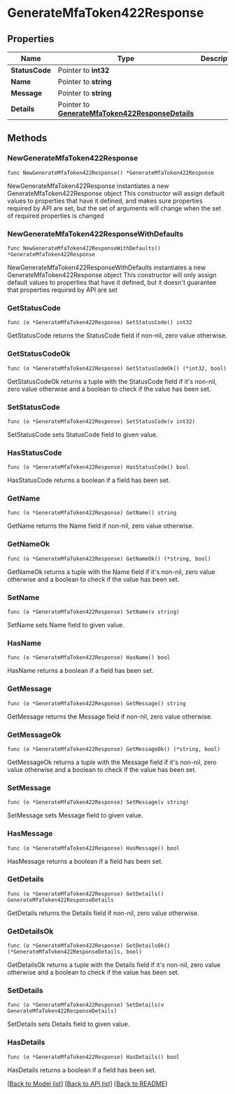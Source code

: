 # GenerateMfaToken422Response

## Properties

Name | Type | Description | Notes
------------ | ------------- | ------------- | -------------
**StatusCode** | Pointer to **int32** |  | [optional] 
**Name** | Pointer to **string** |  | [optional] 
**Message** | Pointer to **string** |  | [optional] 
**Details** | Pointer to [**GenerateMfaToken422ResponseDetails**](GenerateMfaToken422ResponseDetails.md) |  | [optional] 

## Methods

### NewGenerateMfaToken422Response

`func NewGenerateMfaToken422Response() *GenerateMfaToken422Response`

NewGenerateMfaToken422Response instantiates a new GenerateMfaToken422Response object
This constructor will assign default values to properties that have it defined,
and makes sure properties required by API are set, but the set of arguments
will change when the set of required properties is changed

### NewGenerateMfaToken422ResponseWithDefaults

`func NewGenerateMfaToken422ResponseWithDefaults() *GenerateMfaToken422Response`

NewGenerateMfaToken422ResponseWithDefaults instantiates a new GenerateMfaToken422Response object
This constructor will only assign default values to properties that have it defined,
but it doesn't guarantee that properties required by API are set

### GetStatusCode

`func (o *GenerateMfaToken422Response) GetStatusCode() int32`

GetStatusCode returns the StatusCode field if non-nil, zero value otherwise.

### GetStatusCodeOk

`func (o *GenerateMfaToken422Response) GetStatusCodeOk() (*int32, bool)`

GetStatusCodeOk returns a tuple with the StatusCode field if it's non-nil, zero value otherwise
and a boolean to check if the value has been set.

### SetStatusCode

`func (o *GenerateMfaToken422Response) SetStatusCode(v int32)`

SetStatusCode sets StatusCode field to given value.

### HasStatusCode

`func (o *GenerateMfaToken422Response) HasStatusCode() bool`

HasStatusCode returns a boolean if a field has been set.

### GetName

`func (o *GenerateMfaToken422Response) GetName() string`

GetName returns the Name field if non-nil, zero value otherwise.

### GetNameOk

`func (o *GenerateMfaToken422Response) GetNameOk() (*string, bool)`

GetNameOk returns a tuple with the Name field if it's non-nil, zero value otherwise
and a boolean to check if the value has been set.

### SetName

`func (o *GenerateMfaToken422Response) SetName(v string)`

SetName sets Name field to given value.

### HasName

`func (o *GenerateMfaToken422Response) HasName() bool`

HasName returns a boolean if a field has been set.

### GetMessage

`func (o *GenerateMfaToken422Response) GetMessage() string`

GetMessage returns the Message field if non-nil, zero value otherwise.

### GetMessageOk

`func (o *GenerateMfaToken422Response) GetMessageOk() (*string, bool)`

GetMessageOk returns a tuple with the Message field if it's non-nil, zero value otherwise
and a boolean to check if the value has been set.

### SetMessage

`func (o *GenerateMfaToken422Response) SetMessage(v string)`

SetMessage sets Message field to given value.

### HasMessage

`func (o *GenerateMfaToken422Response) HasMessage() bool`

HasMessage returns a boolean if a field has been set.

### GetDetails

`func (o *GenerateMfaToken422Response) GetDetails() GenerateMfaToken422ResponseDetails`

GetDetails returns the Details field if non-nil, zero value otherwise.

### GetDetailsOk

`func (o *GenerateMfaToken422Response) GetDetailsOk() (*GenerateMfaToken422ResponseDetails, bool)`

GetDetailsOk returns a tuple with the Details field if it's non-nil, zero value otherwise
and a boolean to check if the value has been set.

### SetDetails

`func (o *GenerateMfaToken422Response) SetDetails(v GenerateMfaToken422ResponseDetails)`

SetDetails sets Details field to given value.

### HasDetails

`func (o *GenerateMfaToken422Response) HasDetails() bool`

HasDetails returns a boolean if a field has been set.


[[Back to Model list]](../README.md#documentation-for-models) [[Back to API list]](../README.md#documentation-for-api-endpoints) [[Back to README]](../README.md)


